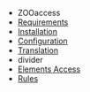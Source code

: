 - ZOOaccess
- [Requirements](ZOOaccess/requirements.md)
- [Installation](ZOOaccess/installation.md)
- [Configuration](ZOOaccess/configuration.md)
- [Translation](ZOOaccess/translation.md)
- divider
- [Elements Access](ZOOaccess/elements_access.md)
- [Rules](ZOOaccess/rules.md)